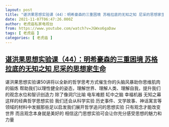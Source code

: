 ```yaml
---
layout: post
title: "谌洪果思想实验课（44）：明希豪森的三重困境 苏格拉底的无知之知 尼采的思想家生命"
date: 2021-11-07T06:47:26.000Z
author: 老虎庙私家电视台
from: https://www.youtube.com/watch?v=JGWxo6gaDaw
tags: [ 老虎庙 ]
categories: [ 老虎庙 ]
---
```

<!--1636267646000-->
[谌洪果思想实验课（44）：明希豪森的三重困境 苏格拉底的无知之知 尼采的思想家生命](https://www.youtube.com/watch?v=JGWxo6gaDaw)
------

<div>
谌洪果思想实验课50讲将以全新的哲学思考方式催生你的头脑风暴助你思维肌肉的锻炼 帮助我们以理性健全的姿态，理解世界、理解人类、理解自我，提升我们的观念水位和智识创造力 除了像洞穴比喻 电车难题 缸中之脑 幸福机器 无知之幕这样的经典哲学思想实验 我们还会从科学实验 历史事件、文学故事、神话寓言等领域的材料中发掘那些足以启发我们展开哲学追问的思想实验 只有观念才能改变世界 而且观念本身就是美好的 相信这门思想实验可会让你充分感受思想的魅力和力量
</div>
